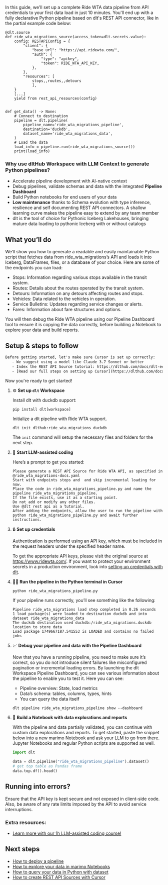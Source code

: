 In this guide, we'll set up a complete Ride WTA data pipeline from API credentials to your first data load in just 10 minutes. You'll end up with a fully declarative Python pipeline based on dlt's REST API connector, like in the partial example code below:

```python-outcome
@dlt.source
def ride_wta_migrations_source(access_token=dlt.secrets.value):
    config: RESTAPIConfig = {
        "client": {
            "base_url": "https://api.ridewta.com/",
            "auth": {
                "type": "apikey",
                "token": RIDE_WTA_API_KEY,
            },
        },
        "resources": [
            stops,,routes,,detours
            ],
    }
    [...]
    yield from rest_api_resources(config)


def get_data() -> None:
    # Connect to destination
    pipeline = dlt.pipeline(
        pipeline_name='ride_wta_migrations_pipeline',
        destination='duckdb',
        dataset_name='ride_wta_migrations_data', 
    )
    # Load the data
    load_info = pipeline.run(ride_wta_migrations_source())
    print(load_info) 
```

### Why use dltHub Workspace with LLM Context to generate Python pipelines?

- Accelerate pipeline development with AI-native context
- Debug pipelines, validate schemas and data with the integrated **Pipeline Dashboard**
- Build Python notebooks for end users of your data
- **Low maintenance** thanks to Schema evolution with type inference, resilience and self documenting REST API connectors. A shallow learning curve makes the pipeline easy to extend by any team member
- dlt is the tool of choice for Pythonic Iceberg Lakehouses, bringing mature data loading to pythonic Iceberg with or without catalogs

## What you’ll do

We’ll show you how to generate a readable and easily maintainable Python script that fetches data from ride_wta_migrations’s API and loads it into Iceberg, DataFrames, files, or a database of your choice. Here are some of the endpoints you can load:

- Stops: Information regarding various stops available in the transit system.
- Routes: Details about the routes operated by the transit system.
- Detours: Information on any detours affecting routes and stops.
- Vehicles: Data related to the vehicles in operation.
- Service Bulletins: Updates regarding service changes or alerts.
- Fares: Information about fare structures and options.

You will then debug the Ride WTA pipeline using our Pipeline Dashboard tool to ensure it is copying the data correctly, before building a Notebook to explore your data and build reports.

## Setup & steps to follow

```default
Before getting started, let's make sure Cursor is set up correctly:
   - We suggest using a model like Claude 3.7 Sonnet or better
   - Index the REST API Source tutorial: https://dlthub.com/docs/dlt-ecosystem/verified-sources/rest_api/ and add it to context as **@dlt rest api**
   - [Read our full steps on setting up Cursor](https://dlthub.com/docs/dlt-ecosystem/llm-tooling/cursor-restapi#23-configuring-cursor-with-documentation)
```

Now you're ready to get started!

1. ⚙️ **Set up `dlt` Workspace**
    
    Install dlt with duckdb support:
    ```shell
    pip install dlt[workspace]
    ```

    Initialize a dlt pipeline with Ride WTA support.
    ```shell
    dlt init dlthub:ride_wta_migrations duckdb
    ```

    The `init` command will setup the necessary files and folders for the next step.
    
2. 🤠 **Start LLM-assisted coding**
    
    Here’s a prompt to get you started:
    
    ```prompt
    Please generate a REST API Source for Ride WTA API, as specified in @ride_wta_migrations-docs.yaml 
    Start with endpoints stops and  and skip incremental loading for now. 
    Place the code in ride_wta_migrations_pipeline.py and name the pipeline ride_wta_migrations_pipeline. 
    If the file exists, use it as a starting point. 
    Do not add or modify any other files. 
    Use @dlt rest api as a tutorial. 
    After adding the endpoints, allow the user to run the pipeline with python ride_wta_migrations_pipeline.py and await further instructions.
    ```

    
3. 🔒 **Set up credentials** 
    
    Authentication is performed using an API key, which must be included in the request headers under the specified header name.
    
    To get the appropriate API keys, please visit the original source at https://www.ridewta.com/.
    If you want to protect your environment secrets in a production environment, look into [setting up credentials with dlt](https://dlthub.com/docs/walkthroughs/add_credentials).
    
4. 🏃‍♀️ **Run the pipeline in the Python terminal in Cursor**
    
    ```shell
    python ride_wta_migrations_pipeline.py
    ```
    
    If your pipeline runs correctly, you’ll see something like the following:
    
    ```shell
    Pipeline ride_wta_migrations load step completed in 0.26 seconds
    1 load package(s) were loaded to destination duckdb and into dataset ride_wta_migrations_data
    The duckdb destination used duckdb:/ride_wta_migrations.duckdb location to store data
    Load package 1749667187.541553 is LOADED and contains no failed jobs
    ```
    
5. 📈 **Debug your pipeline and data with the Pipeline Dashboard**

    Now that you have a running pipeline, you need to make sure it’s correct, so you do not introduce silent failures like misconfigured pagination or incremental loading errors. By launching the dlt Workspace Pipeline Dashboard, you can see various information about the pipeline to enable you to test it. Here you can see:
    - Pipeline overview: State, load metrics
    - Data’s schema: tables, columns, types, hints
    - You can query the data itself
    
    ```shell
    dlt pipeline ride_wta_migrations_pipeline show --dashboard
    ```
    
6. 🐍 **Build a Notebook with data explorations and reports**

    With the pipeline and data partially validated, you can continue with custom data explorations and reports. To get started, paste the snippet below into a new marimo Notebook and ask your LLM to go from there. Jupyter Notebooks and regular Python scripts are supported as well.

    
    ```python
    import dlt

   data = dlt.pipeline("ride_wta_migrations_pipeline").dataset()
   # get top table as Pandas frame
   data.top.df().head()
    ```

## Running into errors?

Ensure that the API key is kept secure and not exposed in client-side code. Also, be aware of any rate limits imposed by the API to avoid service interruptions.

### Extra resources:

- [Learn more with our 1h LLM-assisted coding course!](https://www.youtube.com/watch?v=GGid70rnJuM)

## Next steps

- [How to deploy a pipeline](https://dlthub.com/docs/walkthroughs/deploy-a-pipeline)
- [How to explore your data in marimo Notebooks](https://dlthub.com/docs/general-usage/dataset-access/marimo)
- [How to query your data in Python with dataset](https://dlthub.com/docs/general-usage/dataset-access/dataset)
- [How to create REST API Sources with Cursor](https://dlthub.com/docs/dlt-ecosystem/llm-tooling/cursor-restapi)